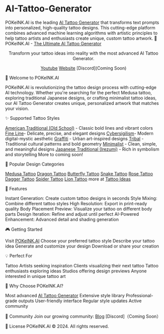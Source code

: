 # AI-Tattoo-Generator
POKeINK.AI is the leading [AI Tattoo Generator](https://www.pokeink.ai/) that transforms text prompts into personalized, high-quality tattoo designs. This cutting-edge platform combines advanced machine learning algorithms with artistic principles to help tattoo artists and enthusiasts create unique, custom tattoo artwork. 
🎨 POKeINK.AI - [The Ultimate AI Tattoo Generator](https://www.pokeink.ai) 
<div align="center">

Transform your tattoo ideas into reality with the most advanced AI Tattoo Generator.

[Youtube](https://www.youtube.com/@POKeINK)
[Website](https://pokeink.ai)
[Discord](Coming Soon)

</div>

🚀 Welcome to POKeINK.AI

POKeINK.AI is revolutionizing the tattoo design process with cutting-edge AI technology. Whether you're searching for the perfect Medusa tattoo, exploring traditional Japanese designs, or crafting minimalist tattoo ideas, our AI Tattoo Generator creates unique, personalized artwork that matches your vision.

✨ Supported Tattoo Styles

[American Traditional (Old School)](https://www.pokeink.ai/tattoo-ideas/american-traditional-tattoo) - Classic bold lines and vibrant colors
[Fine Line](https://www.pokeink.ai/tattoo-ideas/fine-line-tattoo)- Delicate, precise, and elegant designs
[Cybersigilism](https://www.pokeink.ai/tattoo-ideas/cybersigilism-tattoo)- Modern digital-mystic aesthetic
[Graffiti](https://www.pokeink.ai/tattoo-ideas/graffiti-tattoo) - Urban art-inspired designs
[Tribal](https://www.pokeink.ai/tattoo-ideas/tribal-tattoo) - Traditional cultural patterns and bold geometry
[Minimalist](https://www.pokeink.ai/tattoo-ideas/minimalist-tattoo) - Clean, simple, and meaningful designs
[Japanese Traditional (Irezumi)](https://www.pokeink.ai/tattoo-ideas/japanese-tattoo) - Rich in symbolism and storytelling
More to coming soon!

🎯 Popular Design Categories

[Medusa Tattoo](https://www.pokeink.ai/tattoo-ideas/medusa-tattoo) 
[Dragon Tattoo](https://www.pokeink.ai/tattoo-ideas/dragon-tattoo)
[Butterfly Tattoo](https://www.pokeink.ai/tattoo-ideas/butterfly-tattoo)
[Snake Tattoo](https://www.pokeink.ai/tattoo-ideas/snake-tattoo)
[Rose Tattoo](https://www.pokeink.ai/tattoo-ideas/rose-tattoo)
[Dagger Tattoo](https://www.pokeink.ai/tattoo-ideas/dagger-tattoo)
[Spider Tattoo](https://www.pokeink.ai/tattoo-ideas/spider-tattoo)
[Lion Tattoo](https://www.pokeink.ai/tattoo-ideas/lion-tattoo)
more at [Tattoo Ideas](https://www.pokeink.ai/tattoo-ideas/)


💫 Features

Instant Generation: Create custom tattoo designs in seconds
Style Mixing: Combine different tattoo styles
High Resolution: Export in print-ready quality
Body Placement Preview: Visualize your tattoo on different body parts
Design Iteration: Refine and adjust until perfect
AI-Powered Enhancement: Advanced detail and shading generation

🎮 Getting Started

Visit [POKeINK.AI](https://www.pokeink.ai/)
Choose your preferred tattoo style
Describe your tattoo idea
Generate and customize your design
Download or share your creation

💡 Perfect For

Tattoo Artists seeking inspiration
Clients visualizing their next tattoo
Tattoo enthusiasts exploring ideas
Studios offering design previews
Anyone interested in unique tattoo art

🌟 Why Choose POKeINK.AI?

Most advanced [AI Tattoo Generator](https://www.pokeink.ai/blog/ai-tattoo-generator)
Extensive style library
Professional-grade outputs
User-friendly interface
Regular style updates
Active community

🤝 Community
Join our growing community:
[Blog](https://www.pokeink.ai/blog/)
[Discord]（Coming Soon）

📝 License
POKeINK.AI © 2024. All rights reserved.
